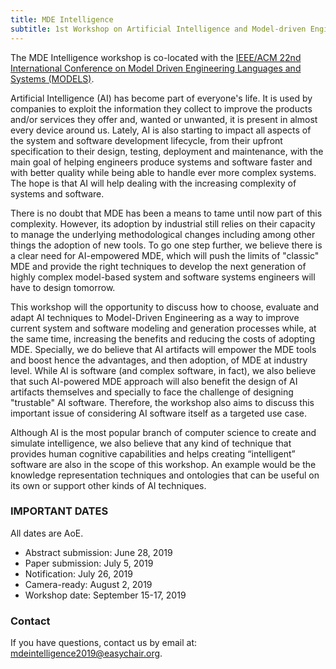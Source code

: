 ```yaml
---
title: MDE Intelligence
subtitle: 1st Workshop on Artificial Intelligence and Model-driven Engineering
---
```


The MDE Intelligence workshop is co-located with the [IEEE/ACM 22nd International Conference on Model Driven Engineering Languages and Systems (MODELS)](http://modelsconference.org/).

Artificial Intelligence (AI) has become part of everyone's life. It is used by companies to exploit the information they collect to improve the products and/or services they offer and, wanted or unwanted, it is present in almost every device around us. Lately, AI is also starting to impact all aspects of the system and software development lifecycle, from their upfront specification to their design, testing, deployment and maintenance, with the main goal of helping engineers produce systems and software faster and with better quality while being able to handle ever more complex systems. The hope is that AI will help dealing with the increasing complexity of systems and software. 

There is no doubt that MDE has been a means to tame until now part of this complexity. However, its adoption by industrial still relies on their capacity to manage the underlying methodological changes including among other things the adoption of new tools. To go one step further, we believe there is a clear need for AI-empowered MDE, which will push the limits of "classic" MDE and provide the right techniques to develop the next generation of highly complex model-based system and software systems engineers will have to design tomorrow. 

This workshop will the opportunity to discuss how to choose, evaluate and adapt AI techniques to Model-Driven Engineering as a way to improve current system and software modeling and generation processes while, at the same time, increasing the benefits and reducing the costs of adopting MDE. Specially, we do believe that AI artifacts will empower the MDE tools and boost hence the advantages, and then adoption, of MDE at industry level. While AI is software (and complex software, in fact), we also believe that such AI-powered MDE approach will also benefit the design of AI artifacts themselves and specially to face the challenge of designing "trustable" AI software. Therefore, the workshop also aims to discuss this important issue of considering AI software itself as a targeted use case. 

Although AI is the most popular branch of computer science to create and simulate intelligence, we also believe that any kind of technique that provides human cognitive capabilities and helps creating “intelligent” software are also in the scope of this workshop. An example would be the knowledge representation techniques and ontologies that can be useful on its own or support other kinds of AI techniques. 

### IMPORTANT DATES

All dates are AoE.

* Abstract submission: June 28, 2019
* Paper submission: July 5, 2019
* Notification: July 26, 2019
* Camera-ready: August 2, 2019
* Workshop date: September 15-17, 2019

### Contact
If you have questions, contact us by email at: mdeintelligence2019@easychair.org.